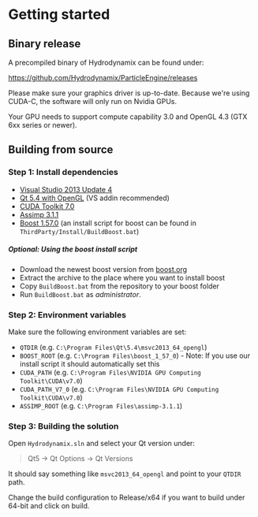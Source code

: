 # Getting started

## Binary release

A precompiled binary of Hydrodynamix can be found under:

https://github.com/Hydrodynamix/ParticleEngine/releases

Please make sure your graphics driver is up-to-date.
Because we're using CUDA-C, the software will only run on Nvidia GPUs.

Your GPU needs to support compute capability 3.0 and OpenGL 4.3 (GTX 6xx series or newer).

## Building from source

### Step 1: Install dependencies

* [Visual Studio 2013 Update 4](https://www.visualstudio.com/)
* [Qt 5.4 with OpenGL](https://www.qt.io/download-open-source/#section-5) (VS addin recommended)
* [CUDA Toolkit 7.0](https://developer.nvidia.com/cuda-toolkit)
* [Assimp 3.1.1](http://assimp.sourceforge.net/)
* [Boost 1.57.0](http://www.boost.org/) (an install script for boost can be found in `ThirdParty/Install/BuildBoost.bat`)

##### Optional: Using the boost install script

* Download the newest boost version from [boost.org](http://www.boost.org/)
* Extract the archive to the place where you want to install boost
* Copy ``BuildBoost.bat`` from the repository to your boost folder
* Run ``BuildBoost.bat`` as *administrator*.

### Step 2: Environment variables

Make sure the following environment variables are set:

* `QTDIR` (e.g. `C:\Program Files\Qt\5.4\msvc2013_64_opengl`)
* `BOOST_ROOT` (e.g. `C:\Program Files\boost_1_57_0`) - Note: If you use our install script it should automatically set this
* `CUDA_PATH` (e.g. `C:\Program Files\NVIDIA GPU Computing Toolkit\CUDA\v7.0`)
* `CUDA_PATH_V7_0` (e.g. `C:\Program Files\NVIDIA GPU Computing Toolkit\CUDA\v7.0`)
* `ASSIMP_ROOT` (e.g. `C:\Program Files\assimp-3.1.1`)

### Step 3: Building the solution

Open `Hydrodynamix.sln` and select your Qt version under:

> Qt5 -> Qt Options -> Qt Versions

It should say something like `msvc2013_64_opengl` and point to your `QTDIR` path.

Change the build configuration to Release/x64 if you want to build under 64-bit and click on build.

